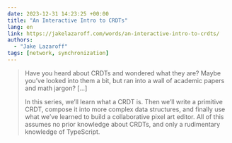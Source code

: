 ```yaml
---
date: 2023-12-31 14:23:25 +00:00
title: "An Interactive Intro to CRDTs"
lang: en
link: https://jakelazaroff.com/words/an-interactive-intro-to-crdts/
authors:
  - "Jake Lazaroff"
tags: [network, synchronization]
---
```


> Have you heard about CRDTs and wondered what they are? Maybe you’ve looked into them a bit, but ran into a wall of academic papers and math jargon? […]
> 
> In this series, we’ll learn what a CRDT is. Then we’ll write a primitive CRDT, compose it into more complex data structures, and finally use what we’ve learned to build a collaborative pixel art editor. All of this assumes no prior knowledge about CRDTs, and only a rudimentary knowledge of TypeScript.
